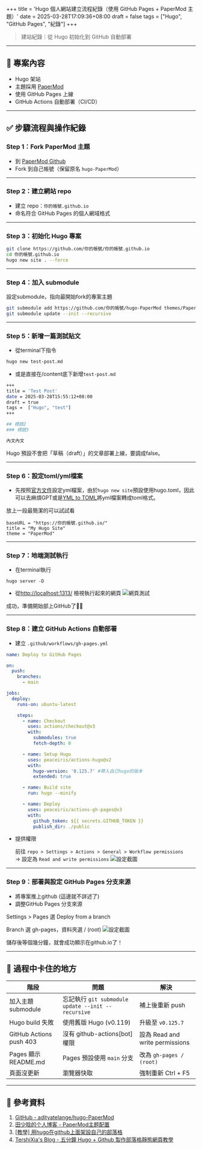 +++
title = 'Hugo 個人網站建立流程紀錄（使用 GitHub Pages + PaperMod 主題）'
date = 2025-03-28T17:09:36+08:00
draft = false
tags =  ["Hugo", "GitHub Pages", "紀錄"]
+++

> 建站紀錄｜從 Hugo 初始化到 GitHub 自動部署 

<!--more-->

---

## 📂 專案內容

- Hugo 架站
- 主題採用 [PaperMod](https://github.com/adityatelange/hugo-PaperMod)
- 使用 GitHub Pages 上線
- GitHub Actions 自動部署（CI/CD）

---

## ✅ 步驟流程與操作紀錄

### Step 1：Fork PaperMod 主題

- 到 [PaperMod Github](https://github.com/adityatelange/hugo-PaperMod)
- Fork 到自己帳號（保留原名 `hugo-PaperMod`）

---

### Step 2：建立網站 repo

- 建立 repo：`你的帳號.github.io`
- 命名符合 GitHub Pages 的個人網域格式

---

### Step 3：初始化 Hugo 專案

```bash
git clone https://github.com/你的帳號/你的帳號.github.io
cd 你的帳號.github.io
hugo new site . --force
```

---

### Step 4：加入 submodule

設定submodule，指向最開始fork的專案主題

```bash
git submodule add https://github.com/你的帳號/hugo-PaperMod themes/PaperMod
git submodule update --init --recursive
```


---

### Step 5：新增一篇測試貼文

- 從terminal下指令
```bash 
hugo new test-post.md
```
- 或是直接在/content底下新增`test-post.md`
```bash 
+++
title = 'Test Post'
date = 2025-03-28T15:55:12+08:00
draft = true
tags =  ["Hugo", "test"]
+++

## 標題2
### 標題3

內文內文
```
Hugo 預設不會把「草稿（draft）」的文章部署上線，要調成false。

---

### Step 6：設定toml/yml檔案

- 先按照[官方文件](https://github.com/adityatelange/hugo-PaperMod/wiki/Installation#sample-hugoyml)設定yml檔案，由於`hugo new site`預設使用hugo.toml，因此可以去麻煩GPT或是[YML to TOML](https://www.google.com/search?q=yml+to+toml)將yml檔案轉成toml格式。

放上一段最簡潔的可以試試看
```
baseURL = "https://你的帳號.github.io/"
title = "My Hugo Site"
theme = "PaperMod"
```

---

### Step 7：地端測試執行

- 在terminal執行
```
hugo server -D
```
- 從[http://localhost:1313/](http://localhost:1313/) 檢視執行起來的網頁
![網頁測試](/images/01.png)

成功，準備開始部上GitHub了🎉🎉

---

### Step 8：建立 GitHub Actions 自動部署

- 建立 `.github/workflows/gh-pages.yml`

```yaml
name: Deploy to GitHub Pages

on:
  push:
    branches:
      - main

jobs:
  deploy:
    runs-on: ubuntu-latest

    steps:
      - name: Checkout
        uses: actions/checkout@v3
        with:
          submodules: true
          fetch-depth: 0

      - name: Setup Hugo
        uses: peaceiris/actions-hugo@v2
        with:
          hugo-version: '0.125.7' #帶入自己hugo的版本
          extended: true

      - name: Build site
        run: hugo --minify

      - name: Deploy
        uses: peaceiris/actions-gh-pages@v3
        with:
          github_token: ${{ secrets.GITHUB_TOKEN }}
          publish_dir: ./public
```

- 提供權限

  前往 `repo > Settings > Actions > General > Workflow permissions`  
  -> 設定為 `Read and write permissions`
![設定截圖](/images/02.png)


---

### Step 9：部署與設定 GitHub Pages 分支來源

- 將專案推上github (這邊就不詳述了)
- 調整GitHub Pages 分支來源

Settings > Pages 選 Deploy from a branch

Branch 選 gh-pages，資料夾選 / (root)
![設定截圖](/images/03.png)

儲存後等個幾分鐘，就會成功顯示在github.io了！

---


## 🐞 過程中卡住的地方

| 階段 | 問題 | 解決 |
|--------|--------|--------|
| 加入主題 submodule | 忘記執行 `git submodule update --init --recursive` | 補上後重新 push |
| Hugo build 失敗 | 使用舊版 Hugo (v0.119) | 升級至 `v0.125.7` |
| GitHub Actions push 403 | 沒有 github-actions[bot] 權限 | 設為 Read and write permissions |
| Pages 顯示 README.md | Pages 預設使用 `main` 分支 | 改為 `gh-pages / (root)` |
| 頁面沒更新 | 瀏覽器快取 | 強制重新 Ctrl + F5 |

---

## 📝 參考資料

1. [GitHub - adityatelange/hugo-PaperMod](https://github.com/adityatelange/hugo-PaperMod)
2. [田少晗的个人博客 - PaperMod主题配置](https://www.shaohanyun.top/posts/env/blog_build2/)
3. [[教學] 用hugo在github上面架設自己的部落格](https://andy840119.github.io/posts/2021/06/hugo-with-github-page/)
4. [TershiXia's Blog - 五分鐘 Hugo + Github 製作部落格靜態網頁教學](https://blog.tershi.com/pages/5dde351274f1e39d/#%E9%96%8B%E5%A7%8B%E8%A8%AD%E5%AE%9A)

